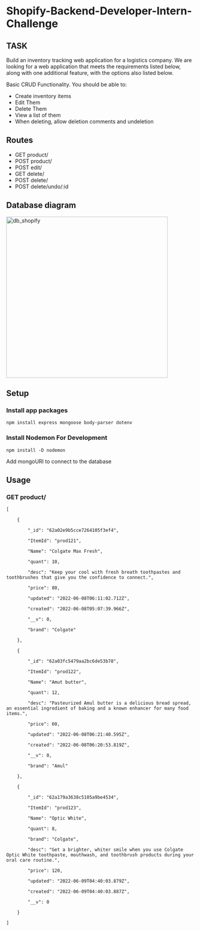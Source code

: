 ﻿# Shopify-Backend-Developer-Intern-Challenge


## TASK
Build an inventory tracking web application for a logistics company. We are looking for a web application that meets the requirements listed below, along with one additional feature, with the options also listed below. 

Basic CRUD Functionality. You should be able to:

- Create inventory items
- Edit Them
- Delete Them
- View a list of them
- When deleting, allow deletion comments and undeletion


## Routes 
- GET product/
- POST product/
- POST edit/
- GET delete/
- POST delete/
- POST delete/undo/:id


## Database diagram
<img width="431" alt="db_shopify" src="https://user-images.githubusercontent.com/21370009/172885646-9d311752-a98e-4555-9ce6-b5f06831cc91.png">

## Setup
### Install app packages
```
npm install express mongoose body-parser dotenv
```
### Install Nodemon For Development
```
npm install -D nodemon
```
Add mongoURI to connect to the database

## Usage

### GET product/
```
[

    {

        "_id": "62a02e9b5cce7264105f3ef4",

        "ItemId": "prod121",

        "Name": "Colgate Max Fresh",

        "quant": 10,

        "desc": "Keep your cool with fresh breath toothpastes and toothbrushes that give you the confidence to connect.",

        "price": 80,

        "updated": "2022-06-08T06:11:02.712Z",

        "created": "2022-06-08T05:07:39.966Z",

        "__v": 0,

        "brand": "Colgate"

    },

    {

        "_id": "62a03fc5479aa2bc6de53b78",

        "ItemId": "prod122",

        "Name": "Amut butter",

        "quant": 12,

        "desc": "Pasteurized Amul butter is a delicious bread spread, an essential ingredient of baking and a known enhancer for many food items.",

        "price": 60,

        "updated": "2022-06-08T06:21:40.595Z",

        "created": "2022-06-08T06:20:53.819Z",

        "__v": 0,

        "brand": "Amul"

    },

    {

        "_id": "62a179a3638c5105a9be4534",

        "ItemId": "prod123",

        "Name": "Optic White",

        "quant": 8,

        "brand": "Colgate",

        "desc": "Get a brighter, whiter smile when you use Colgate Optic White toothpaste, mouthwash, and toothbrush products during your oral care routine.",

        "price": 120,

        "updated": "2022-06-09T04:40:03.879Z",

        "created": "2022-06-09T04:40:03.887Z",

        "__v": 0

    }

]

```




